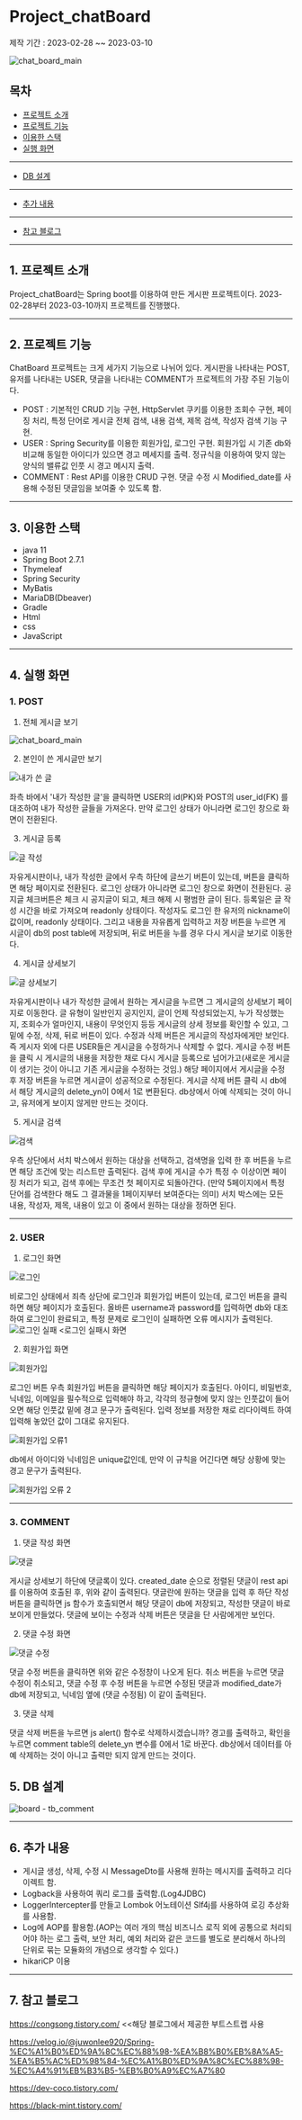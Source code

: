 # Project_chatBoard

제작 기간 : 2023-02-28 ~~ 2023-03-10

![chat_board_main](https://user-images.githubusercontent.com/79496557/224250034-b5cb3652-33d9-438a-a5cb-85c9f2ad2278.PNG)


## 목차
- [프로젝트 소개](#1-프로젝트-소개)
- [프로젝트 기능](#2-프로젝트-기능)
- [이용한 스택](#3-이용한-스택)
- [실행 화면](#4-실행-화면)

---
- [DB 설계](#5-DB-설계)
---
- [추가 내용](#6-추가-내용)
---
- [참고 블로그](#7-참고-블로그)
---


## 1. 프로젝트 소개

Project_chatBoard는 Spring boot를 이용하여 만든 게시판 프로젝트이다. 2023-02-28부터 2023-03-10까지 프로젝트를 진행했다.

---
## 2. 프로젝트 기능

ChatBoard 프로젝트는 크게 세가지 기능으로 나뉘어 있다. 게시판을 나타내는 POST, 유저를 나타내는 USER, 댓글을 나타내는 COMMENT가 프로젝트의 가장 주된 기능이다.
* POST : 기본적인 CRUD 기능 구현, HttpServlet 쿠키를 이용한 조회수 구현, 페이징 처리, 특정 단어로 게시글 전체 검색, 내용 검색, 제목 검색, 작성자 검색 기능 구현.
* USER : Spring Security를 이용한 회원가입, 로그인 구현. 회원가입 시 기존 db와 비교해 동일한 아이디가 있으면 경고 메세지를 출력. 정규식을 이용하여 맞지 않는 양식의 밸류값 인풋 시 경고 메시지 출력.
* COMMENT : Rest API를 이용한 CRUD 구현. 댓글 수정 시 Modified_date를 사용해 수정된 댓글임을 보여줄 수 있도록 함.

---
## 3. 이용한 스택

- java 11
- Spring Boot 2.7.1
- Thymeleaf
- Spring Security
- MyBatis
- MariaDB(Dbeaver)
- Gradle
- Html
- css
- JavaScript

---
## 4. 실행 화면

### 1. POST
1. 전체 게시글 보기

![chat_board_main](https://user-images.githubusercontent.com/79496557/224257083-a74ed0b8-713b-433f-bb35-049036556548.PNG)

2. 본인이 쓴 게시글만 보기

![내가 쓴 글](https://user-images.githubusercontent.com/79496557/224258276-0055f3a8-0973-4bcd-bd09-7075862a220e.PNG)

좌측 바에서 '내가 작성한 글'을 클릭하면 USER의 id(PK)와 POST의 user_id(FK) 를 대조하여 내가 작성한 글들을 가져온다.
만약 로그인 상태가 아니라면 로그인 창으로 화면이 전환된다.

3. 게시글 등록

![글 작성](https://user-images.githubusercontent.com/79496557/224259174-3c45ac76-f3e5-4a5b-bba2-c0fb0dadef61.PNG)

자유게시판이나, 내가 작성한 글에서 우측 하단에 글쓰기 버튼이 있는데, 버튼을 클릭하면 해당 페이지로 전환된다. 로그인 상태가 아니라면 로그인 창으로 화면이 전환된다.
공지글 체크버튼은 체크 시 공지글이 되고, 체크 해제 시 평범한 글이 된다. 등록일은 글 작성 시간을 바로 가져오며 readonly 상태이다. 작성자도 로그인 한 유저의 nickname이 값이며, readonly 상태이다. 그리고 내용을 자유롭게 입력하고 저장 버튼을 누르면 게시글이 db의 post table에 저장되며, 뒤로 버튼을 누를 경우 다시 게시글 보기로 이동한다.

4. 게시글 상세보기

![글 상세보기](https://user-images.githubusercontent.com/79496557/224260462-b0a1a0c7-c44e-4133-bd04-b381e325548e.PNG)

자유게시판이나 내가 작성한 글에서 원하는 게시글을 누르면 그 게시글의 상세보기 페이지로 이동한다. 글 유형이 일반인지 공지인지, 글이 언제 작성되었는지, 누가 작성했는지, 조회수가 얼마인지, 내용이 무엇인지 등등 게시글의 상세 정보를 확인할 수 있고, 그 밑에 수정, 삭제, 뒤로 버튼이 있다.
수정과 삭제 버튼은 게시글의 작성자에게만 보인다. 즉 게시자 외에 다른 USER들은 게시글을 수정하거나 삭제할 수 없다. 게시글 수정 버튼을 클릭 시 게시글의 내용을 저장한 채로 다시 게시글 등록으로 넘어가고(새로운 게시글이 생기는 것이 아니고 기존 게시글을 수정하는 것임.) 해당 페이지에서 게시글을 수정 후 저장 버튼을 누르면 게시글이 성공적으로 수정된다. 
게시글 삭제 버튼 클릭 시 db에서 해당 게시글의 delete_yn이 0에서 1로 변환된다. db상에서 아예 삭제되는 것이 아니고, 유저에게 보이지 않게만 만드는 것이다.

5. 게시글 검색

![검색](https://user-images.githubusercontent.com/79496557/224263403-cbfbed33-7c9e-415a-af8d-da3365b6ef4c.PNG)

우측 상단에서 서치 박스에서 원하는 대상을 선택하고, 검색명을 입력 한 후 버튼을 누르면 해당 조건에 맞는 리스트만 출력된다.
검색 후에 게시글 수가 특정 수 이상이면 페이징 처리가 되고, 검색 후에는 무조건 첫 페이지로 되돌아간다. (만약 5페이지에서 특정 단어를 검색한다 해도 그 결과물을 1페이지부터 보여준다는 의미)
서치 박스에는 모든 내용, 작성자, 제목, 내용이 있고 이 중에서 원하는 대상을 정하면 된다.

---

### 2. USER
1. 로그인 화면

![로그인](https://user-images.githubusercontent.com/79496557/224265196-29a74d79-dce0-43b9-b758-473fead54560.PNG)

비로그인 상태에서 죄측 상단에 로그인과 회원가입 버튼이 있는데, 로그인 버튼을 클릭하면 해당 페이지가 호출된다. 올바른 username과 password를 입력하면 db와 대조하여 로그인이 완료되고, 특정 문제로 로그인이 실패하면 오류 메시지가 출력된다.
![로그인 실패](https://user-images.githubusercontent.com/79496557/224265586-7ab9f1a6-f1c7-4766-9d8e-fd984f23bbe7.PNG)
<로그인 실패시 화면


2. 회원가입 화면

![회원가입](https://user-images.githubusercontent.com/79496557/224266656-3624a52a-8874-47dc-8cc0-0471bf33965b.PNG)

로그인 버튼 우측 회원가입 버튼을 클릭하면 해당 페이지가 호출된다. 아이디, 비밀번호, 닉네임, 이메일을 필수적으로 입력해야 하고, 각각의 정규형에 맞지 않는 인풋값이 들어오면 해당 인풋값 밑에 경고 문구가 출력된다. 입력 정보를 저장한 채로 리다이렉트 하여 입력해 놓았던 값이 그대로 유지된다.

![회원가입 오류1](https://user-images.githubusercontent.com/79496557/224267393-7bdc3e32-2f4c-4b67-8d18-ea9fcb00714c.PNG)

db에서 아이디와 닉네임은 unique값인데, 만약 이 규칙을 어긴다면 해당 상황에 맞는 경고 문구가 출력된다.

![회원가입 오류 2](https://user-images.githubusercontent.com/79496557/224267703-0a9b053d-5ad5-4e2c-9833-6380609f1192.PNG)

---

### 3. COMMENT
1. 댓글 작성 화면

![댓글](https://user-images.githubusercontent.com/79496557/224269122-b0ece1dc-c8aa-4000-acf6-48bcf48de1d9.PNG)

게시글 상세보기 하단에 댓글록이 있다. created_date 순으로 정렬된 댓글이 rest api를 이용하여 호출된 후, 위와 같이 출력된다. 댓글란에 원하는 댓글을 입력 후 하단 작성 버튼을 클릭하면 js 함수가 호출되면서 해당 댓글이 db에 저장되고, 작성한 댓글이 바로 보이게 만들었다. 댓글에 보이는 수정과 삭제 버튼은 댓글을 단 사람에게만 보인다.

2. 댓글 수정 화면

![댓글 수정](https://user-images.githubusercontent.com/79496557/224270114-60088d0d-7ce9-461e-8995-a6a2bccf4d6d.PNG)

댓글 수정 버튼을 클릭하면 위와 같은 수정창이 나오게 된다. 취소 버튼을 누르면 댓글 수정이 취소되고, 댓글 수정 후 수정 버튼을 누르면 수정된 댓글과 modified_date가 db에 저장되고, 닉네임 옆에 (댓글 수정됨) 이 같이 출력된다.

3. 댓글 삭제

댓글 삭제 버튼을 누르면 js alert() 함수로 삭제하시겠습니까? 경고를 출력하고, 확인을 누르면 comment table의 delete_yn 변수를 0에서 1로 바꾼다. db상에서 데이터를 아예 삭제하는 것이 아니고 출력만 되지 않게 만드는 것이다.


## 5. DB 설계

![board - tb_comment](https://user-images.githubusercontent.com/79496557/224272577-7fdf36a4-2639-4f70-8494-4757d4046c25.png)

---

## 6. 추가 내용

- 게시글 생성, 삭제, 수정 시 MessageDto를 사용해 원하는 메시지를 출력하고 리다이렉트 함.
- Logback을 사용하여 쿼리 로그를 출력함.(Log4JDBC)
- LoggerIntercepter를 만들고 Lombok 어노테이션 Slf4j를 사용하여 로깅 추상화를 사용함.
- Log에 AOP를 활용함.(AOP는 여러 개의 핵심 비즈니스 로직 외에 공통으로 처리되어야 하는 로그 출력, 보안 처리, 예외 처리와 같은 코드를 별도로 분리해서 하나의 단위로 묶는 모듈화의 개념으로 생각할 수 있다.)
- hikariCP 이용

---

## 7. 참고 블로그

https://congsong.tistory.com/ <<해당 블로그에서 제공한 부트스트랩 사용

https://velog.io/@juwonlee920/Spring-%EC%A1%B0%ED%9A%8C%EC%88%98-%EA%B8%B0%EB%8A%A5-%EA%B5%AC%ED%98%84-%EC%A1%B0%ED%9A%8C%EC%88%98-%EC%A4%91%EB%B3%B5-%EB%B0%A9%EC%A7%80

https://dev-coco.tistory.com/

https://black-mint.tistory.com/
